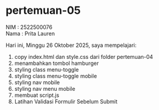 # pertemuan-05

NIM : 2522500076<br>
Nama : Prita Lauren<br>

Hari ini, Minggu 26 Oktober 2025, saya mempelajari:
<ol>
    <li>copy index.html dan style.css dari folder pertemuan-04</li>
    <li>menambahkan tombol hamburger</li>
    <li>styling class menu-toggle</li>
    <li>styling class menu-toggle mobile</li>
    <li>styling nav mobile</li>
    <li>styling nav menu mobile</li>
    <li>membuat script.js</li>
    <li>Latihan Validasi Formulir Sebelum Submit</li>
</ol>
